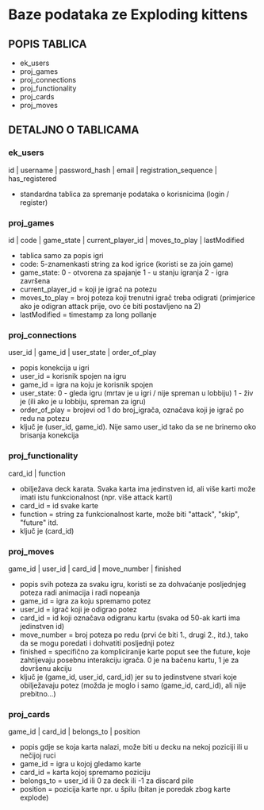 # Baze podataka ze Exploding kittens

## POPIS TABLICA
- ek_users
- proj_games
- proj_connections
- proj_functionality
- proj_cards
- proj_moves


## DETALJNO O TABLICAMA

### ek_users
id | username | password_hash | email | registration_sequence | has_registered
- standardna tablica za spremanje podataka o korisnicima (login / register)


### proj_games
id | code | game_state | current_player_id | moves_to_play | lastModified
- tablica samo za popis igri
- code: 5-znamenkasti string za kod igrice (koristi se za join game)
- game_state:
	0 - otvorena za spajanje
	1 - u stanju igranja
	2 - igra završena
- current_player_id = koji je igrač na potezu
- moves_to_play = broj poteza koji trenutni igrač treba odigrati (primjerice
  ako je odigran attack prije, ovo će biti postavljeno na 2)
- lastModified = timestamp za long pollanje


### proj_connections
user_id | game_id | user_state | order_of_play
- popis konekcija u igri
- user_id = korisnik spojen na igru
- game_id = igra na koju je korisnik spojen
- user_state:
	0 - gleda igru (mrtav je u igri / nije spreman u lobbiju)
	1 - živ je (ili ako je u lobbiju, spreman za igru)
- order_of_play = brojevi od 1 do broj_igrača, označava koji je igrač po redu na potezu
- ključ je (user_id, game_id). Nije samo user_id tako da se ne brinemo oko brisanja konekcija


### proj_functionality
card_id | function
- obilježava deck karata. Svaka karta ima jedinstven id, ali više karti može imati istu
  funkcionalnost (npr. više attack karti)
- card_id = id svake karte
- function = string za funkcionalnost karte, može biti "attack", "skip", "future" itd.
- ključ je (card_id)


### proj_moves
game_id | user_id | card_id | move_number | finished
- popis svih poteza za svaku igru, koristi se za dohvaćanje posljednjeg poteza radi animacija
  i radi nopeanja
- game_id = igra za koju spremamo potez
- user_id = igrač koji je odigrao potez
- card_id = id koji označava odigranu kartu (svaka od 50-ak karti ima jedinstven id)
- move_number = broj poteza po redu (prvi će biti 1., drugi 2., itd.), tako da se mogu poredati
  i dohvatiti posljednji potez
- finished = specifično za kompliciranije karte poput see the future, koje zahtijevaju posebnu 
  interakciju igrača. 0 je na bačenu kartu, 1 je za dovršenu akciju
- ključ je (game_id, user_id, card_id) jer su to jedinstvene stvari koje obilježavaju potez
  (možda je moglo i samo (game_id, card_id), ali nije prebitno...)


### proj_cards
game_id | card_id | belongs_to | position
- popis gdje se koja karta nalazi, može biti u decku na nekoj poziciji ili u nečijoj ruci
- game_id = igra u kojoj gledamo karte
- card_id = karta kojoj spremamo poziciju
- belongs_to = user_id ili 0 za deck ili -1 za discard pile
- position = pozicija karte npr. u špilu (bitan je poredak zbog karte explode)